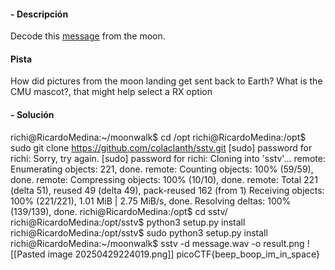 #### - **Descripción** 
Decode this [message](https://jupiter.challenges.picoctf.org/static/d6fcea5e3c6433680ea4f914e24fab61/message.wav) from the moon.

#### Pista 
How did pictures from the moon landing get sent back to Earth?
What is the CMU mascot?, that might help select a RX option
#### - **Solución** 
richi@RicardoMedina:~/moonwalk$ cd /opt
richi@RicardoMedina:/opt$ sudo git clone https://github.com/colaclanth/sstv.git
[sudo] password for richi:
Sorry, try again.
[sudo] password for richi:
Cloning into 'sstv'...
remote: Enumerating objects: 221, done.
remote: Counting objects: 100% (59/59), done.
remote: Compressing objects: 100% (10/10), done.
remote: Total 221 (delta 51), reused 49 (delta 49), pack-reused 162 (from 1)
Receiving objects: 100% (221/221), 1.01 MiB | 2.75 MiB/s, done.
Resolving deltas: 100% (139/139), done.
richi@RicardoMedina:/opt$ cd sstv/
richi@RicardoMedina:/opt/sstv$ python3 setup.py install
richi@RicardoMedina:/opt/sstv$ sudo python3 setup.py install
richi@RicardoMedina:~/moonwalk$ sstv -d message.wav -o result.png
![[Pasted image 20250429224019.png]]
picoCTF{beep_boop_im_in_space}